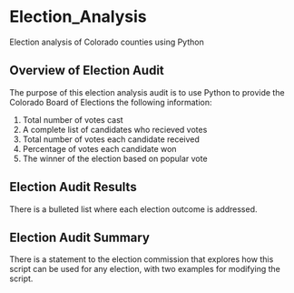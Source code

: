 # Election_Analysis
Election analysis of Colorado counties using Python

## Overview of Election Audit
The purpose of this election analysis audit is to use Python to provide the Colorado Board of Elections the following information:
1. Total number of votes cast
2. A complete list of candidates who recieved votes
3. Total number of votes each candidate received
4. Percentage of votes each candidate won
5. The winner of the election based on popular vote


## Election Audit Results
There is a bulleted list where each election outcome is addressed.




## Election Audit Summary
There is a statement to the election commission that explores how this script can be used for any election, with two examples for modifying the script.


